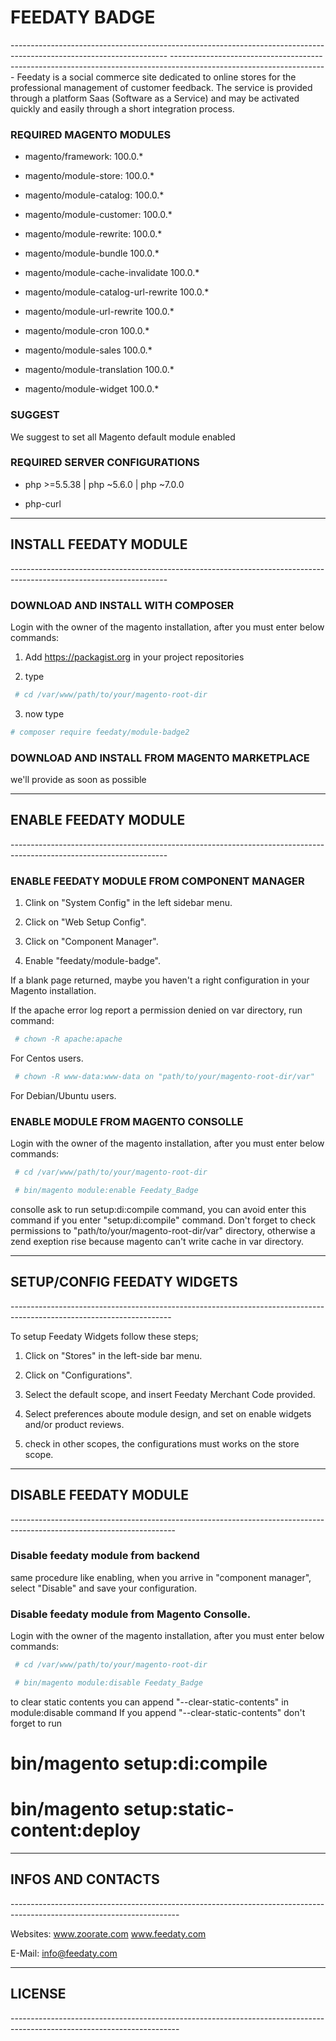 <h1 stylesheet="color:red">FEEDATY BADGE</h1>
---------------------------------------------------------------------------------------------------------------------
---------------------------------------------------------------------------------------------------------------------
Feedaty is a social commerce site dedicated to online stores for the professional management of customer feedback. 
The service is provided through a platform Saas (Software as a Service) and may be activated quickly and easily through a short integration process.

<h3>REQUIRED MAGENTO MODULES</h3>

- magento/framework: 					100.0.* 

- magento/module-store: 				100.0.* 

- magento/module-catalog: 				100.0.* 

- magento/module-customer: 				100.0.* 

- magento/module-rewrite: 				100.0.* 

- magento/module-bundle					100.0.* 

- magento/module-cache-invalidate		100.0.* 

- magento/module-catalog-url-rewrite	100.0.* 

- magento/module-url-rewrite 			100.0.* 

- magento/module-cron					100.0.* 

- magento/module-sales					100.0.* 

- magento/module-translation			100.0.* 

- magento/module-widget					100.0.* 

<h3>SUGGEST</h3>

We suggest to set all Magento default module enabled

<h3>REQUIRED SERVER CONFIGURATIONS</h3>

- php >=5.5.38 | php ~5.6.0 | php ~7.0.0

- php-curl 


---------------------------------------------------------------------------------------------------------------------
<h2>INSTALL FEEDATY MODULE</h2>
---------------------------------------------------------------------------------------------------------------------

<h3>DOWNLOAD AND INSTALL WITH COMPOSER</h3>

Login with the owner of the magento installation, after you must enter below commands:

1. Add https://packagist.org in your project repositories

2. type 
```bash
 # cd /var/www/path/to/your/magento-root-dir
```

3. now type
 ```bash
 # composer require feedaty/module-badge2
```

<h3>DOWNLOAD AND INSTALL FROM MAGENTO MARKETPLACE</h3>	

we'll provide as soon as possible


---------------------------------------------------------------------------------------------------------------------
<h2>ENABLE FEEDATY MODULE</h2>
---------------------------------------------------------------------------------------------------------------------

<h3>ENABLE FEEDATY MODULE FROM COMPONENT MANAGER</h3>


1. Clink on "System Config" in the left sidebar menu.

2. Click on "Web Setup Config".

3. Click on "Component Manager".

4. Enable "feedaty/module-badge".

If a blank page returned, maybe you haven't a right configuration in your
Magento installation.

If the apache error log report a permission denied on var 
directory, run command:

```bash
 # chown -R apache:apache 
 ```
For Centos users.


```bash
 # chown -R www-data:www-data on "path/to/your/magento-root-dir/var"
```
For Debian/Ubuntu users.


<h3>ENABLE MODULE FROM MAGENTO CONSOLLE</h3>


Login with the owner of the magento installation, after you must enter below commands:

```bash
 # cd /var/www/path/to/your/magento-root-dir

 # bin/magento module:enable Feedaty_Badge
```
 consolle ask to run setup:di:compile command, you can avoid enter this command
 if you enter "setup:di:compile" command.
 Don't forget to check permissions to 
 "path/to/your/magento-root-dir/var" directory, otherwise a zend exeption rise
 because magento can't write cache in var directory.

----------------------------------------------------------------------------------------------------------------------
<h2>SETUP/CONFIG FEEDATY WIDGETS</h2>
----------------------------------------------------------------------------------------------------------------------

To setup Feedaty Widgets follow these steps;

1. Click on "Stores" in the left-side bar menu.

2. Click on "Configurations".

3. Select the default scope, and insert Feedaty Merchant Code provided.

4. Select preferences aboute module design, and set on enable widgets and/or product reviews.

5. check in other scopes, the configurations must works on the store scope.

-----------------------------------------------------------------------------------------------------------------------
<h2>DISABLE FEEDATY MODULE</h2>
-----------------------------------------------------------------------------------------------------------------------

<h3>Disable feedaty module from backend</h3>

same procedure like enabling, when you arrive in "component manager", select "Disable" and save your configuration.

<h3>Disable feedaty module from Magento Consolle.</h3>

Login with the owner of the magento installation, after you must enter below commands:

```bash
 # cd /var/www/path/to/your/magento-root-dir

 # bin/magento module:disable Feedaty_Badge
```
to clear static contents you can append "--clear-static-contents" in module:disable command
If you append "--clear-static-contents" don't forget to run

 # bin/magento setup:di:compile
 # bin/magento setup:static-content:deploy

------------------------------------------------------------------------------------------------------------------------
<h2>INFOS AND CONTACTS </h2>
------------------------------------------------------------------------------------------------------------------------

Websites:
www.zoorate.com
www.feedaty.com

E-Mail:
info@feedaty.com

------------------------------------------------------------------------------------------------------------------------
<h2>LICENSE</h2>
------------------------------------------------------------------------------------------------------------------------


